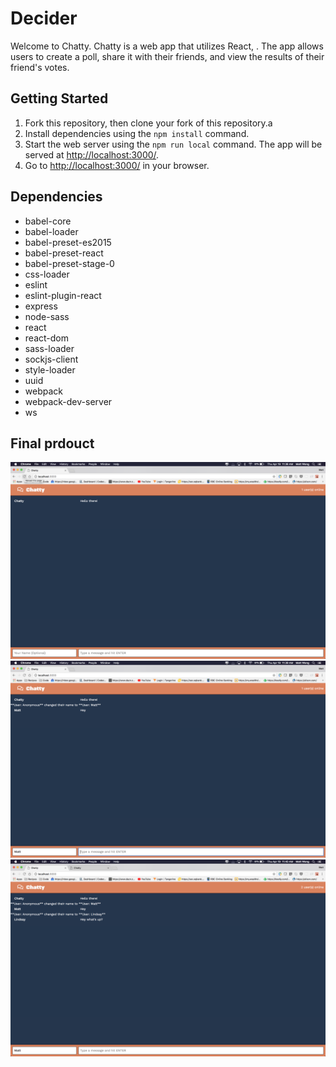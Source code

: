 # Decider

Welcome to Chatty.  Chatty is a web app that utilizes React, . The app allows users to create a poll, share it with their friends, and view the results of their friend's votes.

## Getting Started

1. Fork this repository, then clone your fork of this repository.a
2. Install dependencies using the `npm install` command.
3. Start the web server using the `npm run local` command. The app will be served at <http://localhost:3000/>.
4. Go to <http://localhost:3000/> in your browser.

## Dependencies

  - babel-core
  - babel-loader
  - babel-preset-es2015
  - babel-preset-react
  - babel-preset-stage-0
  - css-loader
  - eslint
  - eslint-plugin-react
  - express
  - node-sass
  - react
  - react-dom
  - sass-loader
  - sockjs-client
  - style-loader
  - uuid
  - webpack
  - webpack-dev-server
  - ws

## Final prdouct

!["Home Page"](https://github.com/mattwong59/chatty-app/blob/master/docs/chatty-homepage.png)
!["First Message Page"](https://github.com/mattwong59/chatty-app/blob/master/docs/chatty-first-message.png)
!["Two Users"](https://github.com/mattwong59/chatty-app/blob/master/docs/chatty-2users.png)